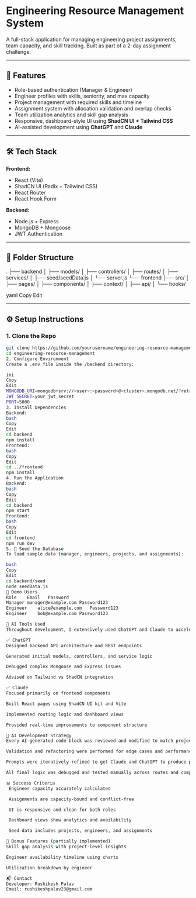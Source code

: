 # Engineering Resource Management System

A full-stack application for managing engineering project assignments, team capacity, and skill tracking. Built as part of a 2-day assignment challenge.

---

## 🚀 Features

- Role-based authentication (Manager & Engineer)
- Engineer profiles with skills, seniority, and max capacity
- Project management with required skills and timeline
- Assignment system with allocation validation and overlap checks
- Team utilization analytics and skill gap analysis
- Responsive, dashboard-style UI using **ShadCN UI + Tailwind CSS**
- AI-assisted development using **ChatGPT** and **Claude**

---

## 🛠️ Tech Stack

**Frontend:**
- React (Vite)
- ShadCN UI (Radix + Tailwind CSS)
- React Router
- React Hook Form

**Backend:**
- Node.js + Express
- MongoDB + Mongoose
- JWT Authentication

---

## 🧩 Folder Structure

.
├── backend
│ ├── models/
│ ├── controllers/
│ ├── routes/
│ ├── services/
│ ├── seed/seedData.js
│ └── server.js
└── frontend
├── src/
│ ├── pages/
│ ├── components/
│ ├── context/
│ ├── api/
│ └── hooks/

yaml
Copy
Edit

---

## ⚙️ Setup Instructions

### 1. Clone the Repo

```bash
git clone https://github.com/yourusername/engineering-resource-management.git
cd engineering-resource-management
2. Configure Environment
Create a .env file inside the /backend directory:

ini
Copy
Edit
MONGODB_URI=mongodb+srv://<user>:<password>@<cluster>.mongodb.net/?retryWrites=true&w=majority
JWT_SECRET=your_jwt_secret
PORT=5000
3. Install Dependencies
Backend:
bash
Copy
Edit
cd backend
npm install
Frontend:
bash
Copy
Edit
cd ../frontend
npm install
4. Run the Application
Backend:
bash
Copy
Edit
cd backend
npm start
Frontend:
bash
Copy
Edit
cd frontend
npm run dev
5. 🌱 Seed the Database
To load sample data (manager, engineers, projects, and assignments):

bash
Copy
Edit
cd backend/seed
node seedData.js
👤 Demo Users
Role	Email	Password
Manager	manager@example.com	Password123
Engineer	alice@example.com	Password123
Engineer	bob@example.com	Password123

🤖 AI Tools Used
Throughout development, I extensively used ChatGPT and Claude to accelerate development and maintain best practices:

✅ ChatGPT
Designed backend API architecture and REST endpoints

Generated initial models, controllers, and service logic

Debugged complex Mongoose and Express issues

Advised on Tailwind vs ShadCN integration

✅ Claude
Focused primarily on frontend components

Built React pages using ShadCN UI kit and Vite

Implemented routing logic and dashboard views

Provided real-time improvements to component structure

🧪 AI Development Strategy
Every AI-generated code block was reviewed and modified to match project needs

Validation and refactoring were performed for edge cases and performance

Prompts were iteratively refined to get Claude and ChatGPT to produce precise, maintainable logic

All final logic was debugged and tested manually across routes and components

📊 Success Criteria
 Engineer capacity accurately calculated

 Assignments are capacity-bound and conflict-free

 UI is responsive and clean for both roles

 Dashboard views show analytics and availability

 Seed data includes projects, engineers, and assignments

📁 Bonus Features (partially implemented)
Skill gap analysis with project-level insights

Engineer availability timeline using charts

Utilization breakdown by engineer

📬 Contact
Developer: Rushikesh Palav
Email: rushikeshpalav23@gmail.com
